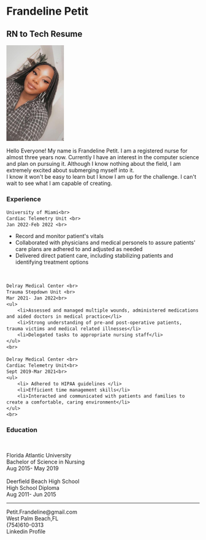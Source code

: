 <!DOCTYPE html>
<html lang="en">
<head>
	<meta charset="utf-8">
	<meta name="viewport" content="width=device-width, initial-scale=1">
</head>
<h1>Frandeline Petit</h1>
<h2>RN to Tech Resume</h2>
<img src="petit.png" width="150" height="250">
<body>
<p>
	Hello Everyone! My name is Frandeline Petit. I am a registered nurse for almost three years now. Currently I have an interest in the computer science and plan on pursuing it. Although I know nothing about the field, I am extremely excited about submerging myself into it. <Br>  I know it won't be easy to learn but I know I am up for the challenge. I can't wait to see what I am capable of creating. 
</p>
<h3> Experience</h3>

	University of Miami<br>
	Cardiac Telemetry Unit <br>
	Jan 2022-Feb 2022 <br>
<ul>
	<li>Record and monitor patient's vitals</li>
	<li>Collaborated with physicians and medical personels to assure patients' care plans are adhered to and adjusted as needed</li>
	<li>Delivered direct patient care, including stabilizing patients and identifying treatment options</li>
</ul>
	<br>

	Delray Medical Center <br>
	Trauma Stepdown Unit <br>
	Mar 2021- Jan 2022<br>
	<ul>
		<li>Assessed and managed multiple wounds, administered medications and aided doctors in medical practice</li>
		<li>Strong understanding of pre-and post-operative patients, trauma victims and medical related illnesses</li>
		<li>Delegated tasks to appropriate nursing staff</li>
	</ul>
	<br>

	Delray Medical Center <br>
	Cardiac Telemetry Unit<br>
	Sept 2019-Mar 2021<br>
	<ul>
		<li> Adhered to HIPAA guidelines </li>
		<li>Efficient time management skills</li>
		<li>Interacted and communicated with patients and families to create a comfortable, caring environment</li>
	</ul>
	<br>

<h3>Education</h3><br>

Florida Atlantic University <br>
Bachelor of Science in Nursing<br>
Aug 2015- May 2019<br>
<br>
Deerfield Beach High School <br>
High School Diploma<br>
Aug 2011- Jun 2015<br>

<hr>

<p>
	Petit.Frandeline@gmail.com
	<br>
	West Palm Beach,FL
	<br>
	(754)610-0313 <br>
	<ahref="http:www.linkedin.com/in/frandeline-petit-567347229"target=_blank>Linkedin Profile</a>
</p>
</body>
</html>
